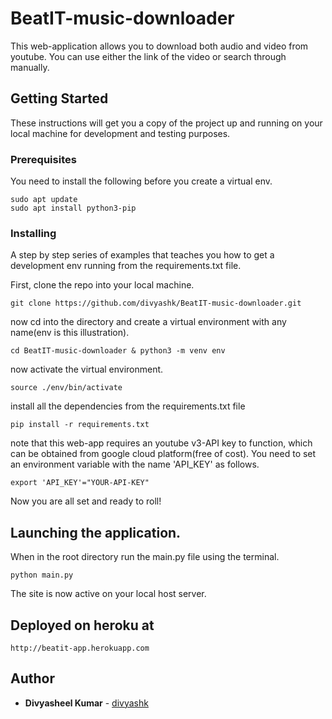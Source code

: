 # BeatIT-music-downloader

This web-application allows you to download both audio and video from youtube. You can use either the link of the video or search through manually.
## Getting Started

These instructions will get you a copy of the project up and running on your local machine for development and testing purposes.
### Prerequisites

You need to install the following before you create a virtual env.


```
sudo apt update
sudo apt install python3-pip
```

### Installing

A step by step series of examples that teaches you how to get a development env running from the requirements.txt file.

First, clone the repo into your local machine.

```
git clone https://github.com/divyashk/BeatIT-music-downloader.git
```

now cd into the directory and create a virtual environment with any name(env is this illustration).

```
cd BeatIT-music-downloader & python3 -m venv env
```

now activate the virtual environment.

```
source ./env/bin/activate
```

install all the dependencies from the requirements.txt file

```
pip install -r requirements.txt
```
note that this web-app requires an youtube v3-API key to function, which can be obtained from google cloud platform(free of cost). You need to set an environment variable with the name 'API_KEY' as follows.

```
export 'API_KEY'="YOUR-API-KEY"
```
Now you are all set and ready to roll!
## Launching the application.

When in the root directory run the main.py file using the terminal.
```
python main.py
```
The site is now active on your local host server.

## Deployed on heroku at
```
http://beatit-app.herokuapp.com
```

## Author

* **Divyasheel Kumar** - [divyashk](https://github.com/divyashk)

